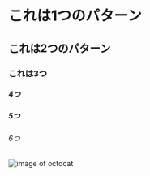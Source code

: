 # これは1つのパターン
## これは2つのパターン
### これは3つ
##### 4つ
##### 5つ
###### 6つ

![image of octocat](https://octodex.github.com/images/yaktocat.png)
